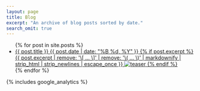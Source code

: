```yaml
---
layout: page
title: Blog
excerpt: "An archive of blog posts sorted by date."
search_omit: true
---
```

<ul class="post-list">
{% for post in site.posts %} 
  <li>
    <article>
      <a href="{{ site.url }}{{ post.url }}">{{ post.title }}
        <span class="entry-date"><time datetime="{{ post.date | date_to_xmlschema }}">{{ post.date | date: "%B %d, %Y" }}</time></span>
        {% if post.excerpt %} <span class="excerpt">{{ post.excerpt | remove: '\[ ... \]' | remove: '\( ... \)' | markdownify | strip_html | strip_newlines | escape_once }}</span>
	<img src="{{ site.url }}/images/{{ post.image.teaser }}" alt="teaser">
      	{% endif %}
	</a>
    </article>
  </li>
{% endfor %}
</ul>

{% includes google_analytics %}